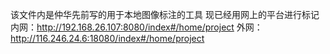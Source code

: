 该文件内是仲华先前写的用于本地图像标注的工具
现已经用网上的平台进行标记
内网：http://192.168.26.107:8080/index#/home/project
外网：http://116.246.24.6:18080/index#/home/project
